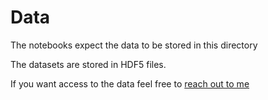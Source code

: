 # Data

The notebooks expect the data to be stored in this directory

The datasets are stored in HDF5 files.

If you want access to the data feel free to [reach out to me](mailto:tommagorsch@gmail.com)
